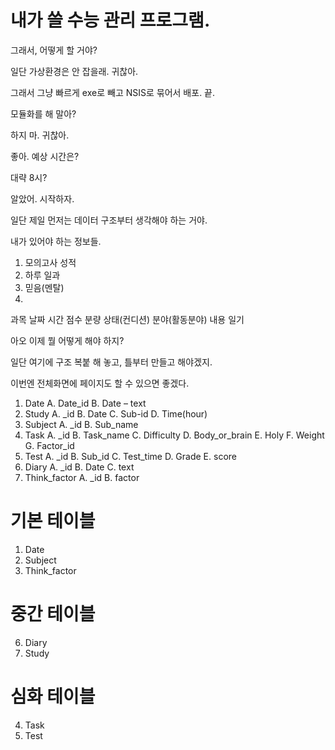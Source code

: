 내가 쓸 수능 관리 프로그램.
=========================


그래서, 어떻게 할 거야?

일단 가상환경은 안 잡을래. 귀찮아.

그래서 그냥 빠르게 exe로 빼고 NSIS로 묶어서 배포. 끝.

모듈화를 해 말아?

하지 마. 귀찮아.

좋아. 예상 시간은?

대략 8시?

알았어. 시작하자.


일단 제일 먼저는 데이터 구조부터 생각해야 하는 거야.

내가 있어야 하는 정보들.

1. 모의고사 성적
2. 하루 일과
3. 믿음(멘탈)
4. 

과목
날짜
시간
점수
분량
상태(컨디션)
분야(활동분야)
내용
일기


아오 이제 뭘 어떻게 해야 하지?

일단 여기에 구조 복붙 해 놓고, 틀부터 만들고 해야겠지.

이번엔 전체화면에 페이지도 할 수 있으면 좋겠다.

1.	Date
    A.	Date_id
    B.	Date – text
2.	Study
    A.	_id
    B.	Date
    C.	Sub-id
    D.	Time(hour)
3.	Subject
    A.	_id
    B.	Sub_name
4.	Task
    A.	_id
    B.	Task_name
    C.	Difficulty
    D.	Body_or_brain
    E.	Holy
    F.	Weight
    G.	Factor_id
5.	Test
    A.	_id
    B.	Sub_id
    C.	Test_time
    D.	Grade
    E.	score
6.	Diary
    A.	_id
    B.	Date
    C.	text
7.	Think_factor
    A.	_id
    B.	factor


# 기본 테이블

1.  Date
3.	Subject
7.	Think_factor

# 중간 테이블

6.	Diary
2.	Study

# 심화 테이블

4.	Task
5.	Test